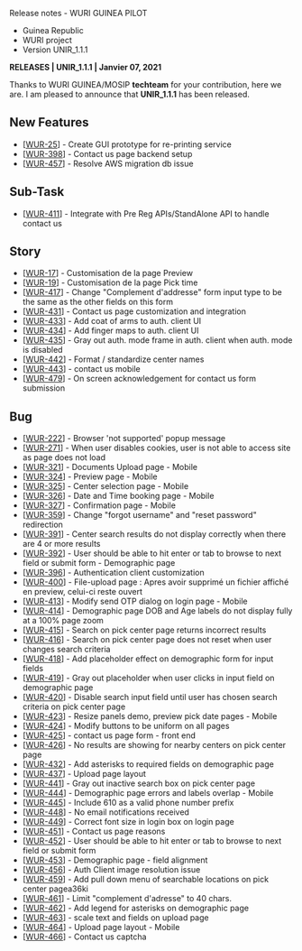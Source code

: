 Release notes - WURI GUINEA PILOT 

- Guinea Republic
- WURI project
- Version  UNIR_1.1.1

**RELEASES | UNIR_1.1.1 | Janvier 07, 2021**

Thanks to WURI GUINEA/MOSIP **techteam** for your contribution, here we are. I am pleased to announce that **UNIR_1.1.1** has been released.

## New Features 

*   [[WUR-25](https://wuri-guinea.atlassian.net/browse/WUR-251)] - Create GUI prototype for re-printing service
*   [[WUR-398](https://wuri-guinea.atlassian.net/browse/WUR-398)] - Contact us page backend setup
*   [[WUR-457](https://wuri-guinea.atlassian.net/browse/WUR-457)] - Resolve AWS migration db issue


## Sub-Task

*   [[WUR-411](https://wuri-guinea.atlassian.net/browse/WUR-411)] - Integrate with Pre Reg APIs/StandAlone API to handle contact us

## Story

*   [[WUR-17](https://wuri-guinea.atlassian.net/browse/WUR-17)] - Customisation de la page Preview
*   [[WUR-19](https://wuri-guinea.atlassian.net/browse/WUR-19)] - Customisation de la page Pick time
*   [[WUR-417](https://wuri-guinea.atlassian.net/browse/WUR-417)] - Change "Complement d'addresse" form input type to be the same as the other fields on this form
*   [[WUR-431](https://wuri-guinea.atlassian.net/browse/WUR-431)] - Contact us page customization and integration
*   [[WUR-433](https://wuri-guinea.atlassian.net/browse/WUR-433)] - Add coat of arms to auth. client UI
*   [[WUR-434](https://wuri-guinea.atlassian.net/browse/WUR-434)] - Add finger maps to auth. client UI
*   [[WUR-435](https://wuri-guinea.atlassian.net/browse/WUR-435)] - Gray out auth. mode frame in auth. client when auth. mode is disabled
*   [[WUR-442](https://wuri-guinea.atlassian.net/browse/WUR-442)] - Format / standardize center names
*   [[WUR-443](https://wuri-guinea.atlassian.net/browse/WUR-443)] - contact us mobile
*   [[WUR-479](https://wuri-guinea.atlassian.net/browse/WUR-479)] - On screen acknowledgement for contact us form submission

## Bug

*   [[WUR-222](https://wuri-guinea.atlassian.net/browse/WUR-222)] - Browser 'not supported' popup message
*   [[WUR-271](https://wuri-guinea.atlassian.net/browse/WUR-271)] - When user disables cookies, user is not able to access site as page does not load
*   [[WUR-321](https://wuri-guinea.atlassian.net/browse/WUR-321)] - Documents Upload page - Mobile
*   [[WUR-324](https://wuri-guinea.atlassian.net/browse/WUR-324)] - Preview page - Mobile
*   [[WUR-325](https://wuri-guinea.atlassian.net/browse/WUR-325)] - Center selection page - Mobile
*   [[WUR-326](https://wuri-guinea.atlassian.net/browse/WUR-326)] - Date and Time booking page - Mobile
*   [[WUR-327](https://wuri-guinea.atlassian.net/browse/WUR-327)] - Confirmation page - Mobile
*   [[WUR-359](https://wuri-guinea.atlassian.net/browse/WUR-359)] - Change "forgot username" and "reset password" redirection
*   [[WUR-391](https://wuri-guinea.atlassian.net/browse/WUR-391)] - Center search results do not display correctly when there are 4 or more results
*   [[WUR-392](https://wuri-guinea.atlassian.net/browse/WUR-392)] - User should be able to hit enter or tab to browse to next field or submit form - Demographic page
*   [[WUR-396](https://wuri-guinea.atlassian.net/browse/WUR-396)] - Authentication client customization
*   [[WUR-400](https://wuri-guinea.atlassian.net/browse/WUR-400)] - File-upload page : Apres avoir supprimé un fichier affiché en preview, celui-ci reste ouvert
*   [[WUR-413](https://wuri-guinea.atlassian.net/browse/WUR-413)] - Modify send OTP dialog on login page - Mobile
*   [[WUR-414](https://wuri-guinea.atlassian.net/browse/WUR-414)] - Demographic page DOB and Age labels do not display fully at a 100% page zoom
*   [[WUR-415](https://wuri-guinea.atlassian.net/browse/WUR-415)] - Search on pick center page returns incorrect results
*   [[WUR-416](https://wuri-guinea.atlassian.net/browse/WUR-416)] - Search on pick center page does not reset when user changes search criteria
*   [[WUR-418](https://wuri-guinea.atlassian.net/browse/WUR-418)] - Add placeholder effect on demographic form for input fields
*   [[WUR-419](https://wuri-guinea.atlassian.net/browse/WUR-419)] - Gray out placeholder when user clicks in input field on demographic page
*   [[WUR-420](https://wuri-guinea.atlassian.net/browse/WUR-420)] - Disable search input field until user has chosen search criteria on pick center page
*   [[WUR-423](https://wuri-guinea.atlassian.net/browse/WUR-423)] - Resize panels demo, preview pick date pages - Mobile
*   [[WUR-424](https://wuri-guinea.atlassian.net/browse/WUR-424)] - Modify buttons to be uniform on all pages
*   [[WUR-425](https://wuri-guinea.atlassian.net/browse/WUR-425)] - contact us page form - front end
*   [[WUR-426](https://wuri-guinea.atlassian.net/browse/WUR-426)] - No results are showing for nearby centers on pick center page
*   [[WUR-432](https://wuri-guinea.atlassian.net/browse/WUR-432)] - Add asterisks to required fields on demographic page
*   [[WUR-437](https://wuri-guinea.atlassian.net/browse/WUR-437)] - Upload page layout
*   [[WUR-441](https://wuri-guinea.atlassian.net/browse/WUR-441)] - Gray out inactive search box on pick center page
*   [[WUR-444](https://wuri-guinea.atlassian.net/browse/WUR-444)] - Demographic page errors and labels overlap - Mobile
*   [[WUR-445](https://wuri-guinea.atlassian.net/browse/WUR-445)] - Include 610 as a valid phone number prefix
*   [[WUR-448](https://wuri-guinea.atlassian.net/browse/WUR-448)] - No email notifications received
*   [[WUR-449](https://wuri-guinea.atlassian.net/browse/WUR-449)] - Correct font size in login box on login page
*   [[WUR-451](https://wuri-guinea.atlassian.net/browse/WUR-451)] - Contact us page reasons
*   [[WUR-452](https://wuri-guinea.atlassian.net/browse/WUR-452)] - User should be able to hit enter or tab to browse to next field or submit form
*   [[WUR-453](https://wuri-guinea.atlassian.net/browse/WUR-453)] - Demographic page - field alignment
*   [[WUR-456](https://wuri-guinea.atlassian.net/browse/WUR-456)] - Auth Client image resolution issue
*   [[WUR-459](https://wuri-guinea.atlassian.net/browse/WUR-459)] - Add pull down menu of searchable locations on pick center pagea36ki
*   [[WUR-461](https://wuri-guinea.atlassian.net/browse/WUR-461)] - Limit "complement d'adresse" to 40 chars.
*   [[WUR-462](https://wuri-guinea.atlassian.net/browse/WUR-462)] - Add legend for asterisks on demographic page
*   [[WUR-463](https://wuri-guinea.atlassian.net/browse/WUR-463)] - scale text and fields on upload page
*   [[WUR-464](https://wuri-guinea.atlassian.net/browse/WUR-464)] - Upload page layout - Mobile
*   [[WUR-466](https://wuri-guinea.atlassian.net/browse/WUR-466)] - Contact us captcha

